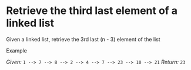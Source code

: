 
# Retrieve the third last element of a linked list

Given a linked list, retrieve the 3rd last (n - 3) element of the list

Example

*Given:* `1 --> 7 --> 8 --> 2 --> 4 --> 7 --> 23 --> 10 --> 21`
*Return:* `23`


